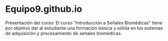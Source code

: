 # Equipo9.github.io
Presentación del curso:
El curso "Introducción a Señales Biomédicas" tiene por objetivo dar al estudiante una formación básica y sólida en los sistemas de adquisición y procesamiento de señales biomédicas.
